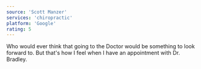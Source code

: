 ```yaml
---
source: 'Scott Manzer'
services: 'chiropractic'
platform: 'Google'
rating: 5
---
```


Who would ever think that going to the Doctor would be something to look forward to. But that's how I feel when I have an appointment with Dr. Bradley.
